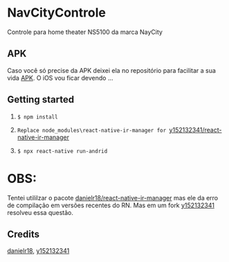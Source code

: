 # NavCityControle
Controle para home theater NS5100 da marca NayCity

## APK
Caso você só precise da APK deixei ela no repositório para facilitar a sua vida [APK](https://github.com/Hovelacque/NavCityControle/blob/main/APP.apk). O iOS vou ficar devendo ... 

## Getting started
1. `$ npm install`

2. `Replace node_modules\react-native-ir-manager for `[y152132341/react-native-ir-manager](https://github.com/y152132341/react-native-ir-manager)

3. `$ npx react-native run-andrid`


# OBS:
Tentei utililzar o pacote [danielr18/react-native-ir-manager](https://github.com/danielr18/react-native-ir-manager) mas ele da erro de compilação em versões recentes do RN. Mas em um fork [y152132341](https://github.com/y152132341/react-native-ir-manager) resolveu essa questão.

## Credits
[danielr18](https://github.com/danielr18), [y152132341](https://github.com/y152132341)
